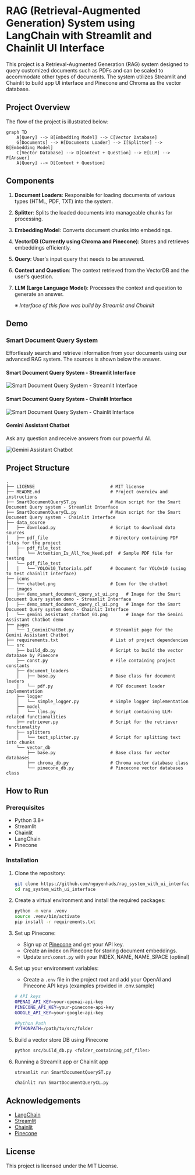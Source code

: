 # RAG (Retrieval-Augmented Generation) System using LangChain with Streamlit and Chainlit UI Interface

This project is a Retrieval-Augmented Generation (RAG) system designed to query customized documents such as PDFs and can be scaled to accommodate other types of documents. The system utilizes Streamlit and Chainlit to build app UI interface and Pinecone and Chroma as the vector database.

## Project Overview

The flow of the project is illustrated below:

```mermaid
graph TD
    A[Query] --> B[Embedding Model] --> C[Vector Database]
    G[Documents] --> H[Documents Loader] --> I[Splitter] --> B[Embedding Model]
    C[Vector Database] --> D[Context + Question] --> E[LLM] --> F[Answer]
    A[Query] --> D[Context + Question]
```

## Components

1. **Document Loaders**: Responsible for loading documents of various types (HTML, PDF, TXT) into the system.
2. **Splitter**: Splits the loaded documents into manageable chunks for processing.
3. **Embedding Model**: Converts document chunks into embeddings.
4. **VectorDB (Currently using Chroma and Pinecone)**: Stores and retrieves embeddings efficiently.
5. **Query**: User's input query that needs to be answered.
6. **Context and Question**: The context retrieved from the VectorDB and the user's question.
7. **LLM (Large Language Model)**: Processes the context and question to generate an answer.

   ※ _Interface of this flow was build by Streamlit and Chainlit_

## Demo

### Smart Document Query System

Effortlessly search and retrieve information from your documents using our advanced RAG system. The sources is shown below the answer.

#### Smart Document Query System - Streamlit Interface

![Smart Document Query System - Streamlit Interface](./images/demo_smart_document_query_st_ui.png)

#### Smart Document Query System - Chainlit Interface

![Smart Document Query System - Chainlit Interface](./images/demo_smart_document_query_cl_ui.png)

#### Gemini Assistant Chatbot

Ask any question and receive answers from our powerful AI.

![Gemini Assistant Chatbot](./images/gemini_assistant_chatbot_01.png)

## Project Structure

```
.
├── LICENSE                             # MIT license
├── README.md                           # Project overview and instructions
├── SmartDocumentQueryST.py             # Main script for the Smart Document Query system - Streamlit Interface
├── SmartDocumentQueryCL.py             # Main script for the Smart Document Query system - Chainlit Interface
├── data_source
│   ├── download.py                     # Script to download data sources
│   ├── pdf_file                        # Directory containing PDF files for the project
│   ├── pdf_file_test
│   │   └── Attention_Is_All_You_Need.pdf  # Sample PDF file for testing
│   └── pdf_file_test
│   │   └── YOLOv10_Tutorials.pdf       # Document for YOLOv10 (using to test chainlit interface)
├── icons
│   └── chatbot.png                     # Icon for the chatbot
├── images
│   ├── demo_smart_document_query_st_ui.png   # Image for the Smart Document Query system demo - Streamlit Interface
│   ├── demo_smart_document_query_cl_ui.png   # Image for the Smart Document Query system demo - Chainlit Interface
│   └── gemini_assistant_chatbot_01.png       # Image for the Gemini Assistant Chatbot demo
├── pages
│   └── 1_GeminiChatBot.py              # Streamlit page for the Gemini Assistant Chatbot
├── requirements.txt                    # List of project dependencies
└── src
    ├── build_db.py                     # Script to build the vector database by Pinecone
    ├── const.py                        # File containing project constants
    ├── document_loaders
    │   ├── base.py                     # Base class for document loaders
    │   └── pdf.py                      # PDF document loader implementation
    ├── logger
    │   └── simple_logger.py            # Simple logger implementation
    ├── model
    │   └── llms.py                     # Script containing LLM-related functionalities
    ├── retriever.py                    # Script for the retriever functionality
    ├── splitters
    │   └── text_splitter.py            # Script for splitting text into chunks
    └── vector_db
        ├── base.py                     # Base class for vector databases
        ├── chroma_db.py                # Chroma vector database class
        └── pinecone_db.py              # Pincecone vector databases class
```

## How to Run

### Prerequisites

- Python 3.8+
- Streamlit
- Chainlit
- LangChain
- Pinecone

### Installation

1. Clone the repository:

   ```bash
   git clone https://github.com/nguyenhads/rag_system_with_ui_interface.git
   cd rag_system_with_ui_interface
   ```

2. Create a virtual environment and install the required packages:

   ```bash
   python -m venv .venv
   source .venv/bin/activate
   pip install -r requirements.txt
   ```

3. Set up Pinecone:

   - Sign up at [Pinecone](https://www.pinecone.io/) and get your API key.
   - Create an index on Pinecone for storing document embeddings.
   - Update `src\const.py` with your INDEX_NAME, NAME_SPACE (optinal)

4. Set up your environment variables:

   - Create a `.env` file in the project root and add your OpenAI and Pinecone API keys (examples provided in .env.sample)

   ```bash
   # API keys
   OPENAI_API_KEY=your-openai-api-key
   PINECONE_API_KEY=your-pinecone-api-key
   GOOGLE_API_KEY=your-google-api-key

   #Python Path
   PYTHONPATH=/path/to/src/folder
   ```

5. Build a vector store DB using Pinecone

   ```bash
   python src/build_db.py <folder_containing_pdf_files>
   ```

6. Running a Streamlit app or Chainlit app

   ```
   streamlit run SmartDocumentQueryST.py

   chainlit run SmartDocumentQueryCL.py
   ```

## Acknowledgements

- [LangChain](https://github.com/langchain-ai/langchain)
- [Streamlit](https://www.streamlit.io/)
- [Chainlit](https://docs.chainlit.io/get-started/overview)
- [Pinecone](https://www.pinecone.io/)

## License

This project is licensed under the MIT License.
